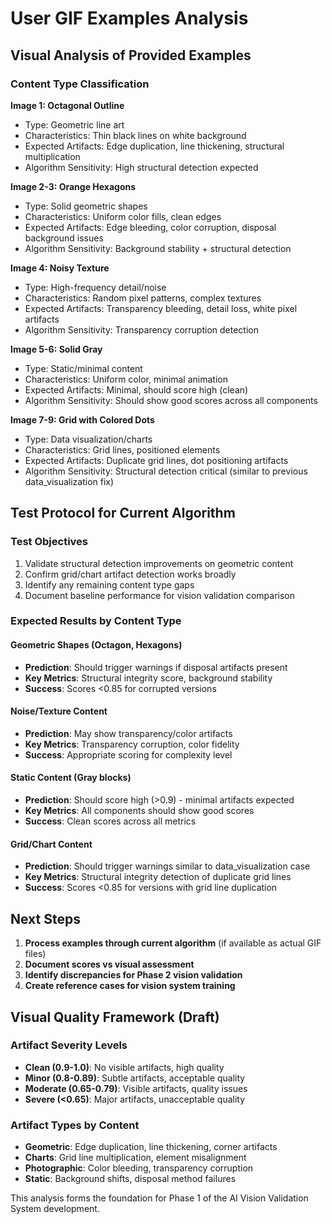 # User GIF Examples Analysis

## Visual Analysis of Provided Examples

### Content Type Classification

**Image 1: Octagonal Outline**
- Type: Geometric line art  
- Characteristics: Thin black lines on white background
- Expected Artifacts: Edge duplication, line thickening, structural multiplication
- Algorithm Sensitivity: High structural detection expected

**Image 2-3: Orange Hexagons** 
- Type: Solid geometric shapes
- Characteristics: Uniform color fills, clean edges
- Expected Artifacts: Edge bleeding, color corruption, disposal background issues
- Algorithm Sensitivity: Background stability + structural detection

**Image 4: Noisy Texture**
- Type: High-frequency detail/noise
- Characteristics: Random pixel patterns, complex textures
- Expected Artifacts: Transparency bleeding, detail loss, white pixel artifacts
- Algorithm Sensitivity: Transparency corruption detection

**Image 5-6: Solid Gray**
- Type: Static/minimal content
- Characteristics: Uniform color, minimal animation
- Expected Artifacts: Minimal, should score high (clean)
- Algorithm Sensitivity: Should show good scores across all components

**Image 7-9: Grid with Colored Dots**
- Type: Data visualization/charts
- Characteristics: Grid lines, positioned elements
- Expected Artifacts: Duplicate grid lines, dot positioning artifacts
- Algorithm Sensitivity: Structural detection critical (similar to previous data_visualization fix)

## Test Protocol for Current Algorithm

### Test Objectives
1. Validate structural detection improvements on geometric content
2. Confirm grid/chart artifact detection works broadly
3. Identify any remaining content type gaps
4. Document baseline performance for vision validation comparison

### Expected Results by Content Type

#### Geometric Shapes (Octagon, Hexagons)
- **Prediction**: Should trigger warnings if disposal artifacts present
- **Key Metrics**: Structural integrity score, background stability
- **Success**: Scores <0.85 for corrupted versions

#### Noise/Texture Content
- **Prediction**: May show transparency/color artifacts  
- **Key Metrics**: Transparency corruption, color fidelity
- **Success**: Appropriate scoring for complexity level

#### Static Content (Gray blocks)
- **Prediction**: Should score high (>0.9) - minimal artifacts expected
- **Key Metrics**: All components should show good scores
- **Success**: Clean scores across all metrics

#### Grid/Chart Content 
- **Prediction**: Should trigger warnings similar to data_visualization case
- **Key Metrics**: Structural integrity detection of duplicate grid lines
- **Success**: Scores <0.85 for versions with grid line duplication

## Next Steps

1. **Process examples through current algorithm** (if available as actual GIF files)
2. **Document scores vs visual assessment**  
3. **Identify discrepancies for Phase 2 vision validation**
4. **Create reference cases for vision system training**

## Visual Quality Framework (Draft)

### Artifact Severity Levels
- **Clean (0.9-1.0)**: No visible artifacts, high quality
- **Minor (0.8-0.89)**: Subtle artifacts, acceptable quality  
- **Moderate (0.65-0.79)**: Visible artifacts, quality issues
- **Severe (<0.65)**: Major artifacts, unacceptable quality

### Artifact Types by Content
- **Geometric**: Edge duplication, line thickening, corner artifacts
- **Charts**: Grid line multiplication, element misalignment  
- **Photographic**: Color bleeding, transparency corruption
- **Static**: Background shifts, disposal method failures

This analysis forms the foundation for Phase 1 of the AI Vision Validation System development.